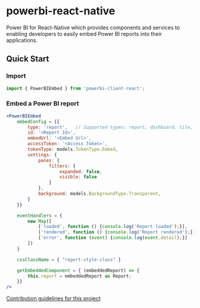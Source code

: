 # powerbi-react-native
Power BI for React-Native which provides components and services to enabling developers to easily embed Power BI reports into their applications.

## Quick Start

### Import

```jsx
import { PowerBIEmbed } from 'powerbi-client-react';
```

### Embed a Power BI report
```jsx
<PowerBIEmbed
	embedConfig = {{
		type: 'report',   // Supported types: report, dashboard, tile, visual and qna
		id: '<Report Id>',
		embedUrl: '<Embed Url>',
		accessToken: '<Access Token>',
		tokenType: models.TokenType.Embed,
		settings: {
			panes: {
				filters: {
					expanded: false,
					visible: false
				}
			},
			background: models.BackgroundType.Transparent,
		}
	}}

	eventHandlers = {
		new Map([
			['loaded', function () {console.log('Report loaded');}],
			['rendered', function () {console.log('Report rendered');}],
			['error', function (event) {console.log(event.detail);}]
		])
	}

	cssClassName = { "report-style-class" }

	getEmbeddedComponent = { (embeddedReport) => {
		this.report = embeddedReport as Report;
	}}
/>
```

[Contribution guidelines for this project](CONTRIBUTING.md)
